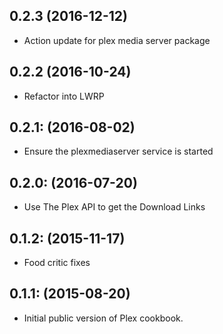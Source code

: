 ## 0.2.3 (2016-12-12)

* Action update for plex media server package

## 0.2.2 (2016-10-24)

* Refactor into LWRP

## 0.2.1: (2016-08-02)

* Ensure the plexmediaserver service is started

## 0.2.0: (2016-07-20)

* Use The Plex API to get the Download Links

## 0.1.2: (2015-11-17)

* Food critic fixes

## 0.1.1: (2015-08-20)

* Initial public version of Plex cookbook.
